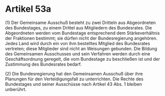 # Artikel 53a 

(1) Der Gemeinsame Ausschuß besteht zu zwei Dritteln aus Abgeordneten 
des Bundestages, zu einem Drittel aus Mitgliedern des Bundesrates. Die 
Abgeordneten werden vom Bundestage entsprechend dem Stärkeverhältnis 
der Fraktionen bestimmt; sie dürfen nicht der Bundesregierung 
angehören. Jedes Land wird durch ein von ihm bestelltes Mitglied des 
Bundesrates vertreten; diese Mitglieder sind nicht an Weisungen 
gebunden. Die Bildung des Gemeinsamen Ausschusses und sein Verfahren 
werden durch eine Geschäftsordnung geregelt, die vom Bundestage zu 
beschließen ist und der Zustimmung des Bundesrates bedarf. 

(2) Die Bundesregierung hat den Gemeinsamen Ausschuß über ihre 
Planungen für den Verteidigungsfall zu unterrichten. Die Rechte des 
Bundestages und seiner Ausschüsse nach Artikel 43 Abs. 1 bleiben 
unberührt. 
